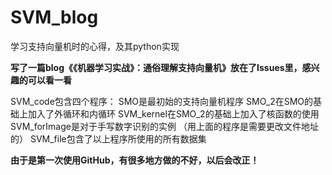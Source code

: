 # SVM_blog
学习支持向量机时的心得，及其python实现

**写了一篇blog《《机器学习实战》：通俗理解支持向量机》放在了Issues里，感兴趣的可以看一看**

SVM_code包含四个程序：
            SMO是最初始的支持向量机程序
            SMO_2在SMO的基础上加入了外循环和内循环
            SVM_kernel在SMO_2的基础上加入了核函数的使用
            SVM_forImage是对于手写数字识别的实例
（用上面的程序是需要更改文件地址的）
SVM_file包含了以上程序所使用的所有数据集

**由于是第一次使用GitHub，有很多地方做的不好，以后会改正！**
